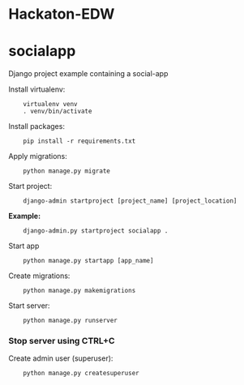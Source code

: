 
# Hackaton-EDW

# socialapp
Django project example containing a social-app

Install virtualenv:

        virtualenv venv
        . venv/bin/activate

Install packages:

        pip install -r requirements.txt

Apply migrations:

        python manage.py migrate

Start project:

        django-admin startproject [project_name] [project_location]

**Example:** 

        django-admin.py startproject socialapp .

Start app

        python manage.py startapp [app_name]

Create migrations:

        python manage.py makemigrations

Start server:

        python manage.py runserver

### Stop server using CTRL+C

Create admin user (superuser):

        python manage.py createsuperuser
